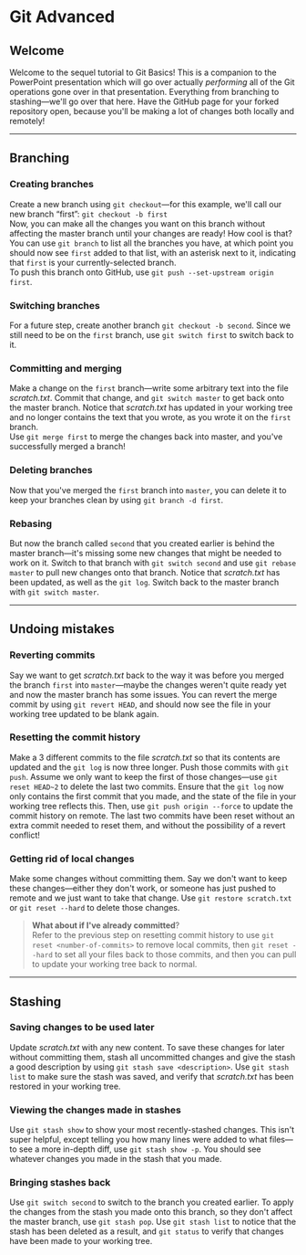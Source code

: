 # Git Advanced
## Welcome
Welcome to the sequel tutorial to Git Basics! This is a companion to the PowerPoint presentation which will go over actually _performing_ all of the Git operations gone over in that presentation. Everything from branching to stashing—we'll go over that here. Have the GitHub page for your forked repository open, because you'll be making a lot of changes both locally and remotely!

---

## Branching
### Creating branches
Create a new branch using `git checkout`—for this example, we'll call our new branch “first”: `git checkout -b first`<br>
Now, you can make all the changes you want on this branch without affecting the master branch until your changes are ready! How cool is that? You can use `git branch` to list all the branches you have, at which point you should now see `first` added to that list, with an asterisk next to it, indicating that `first` is your currently-selected branch.<br>To push this branch onto GitHub, use `git push --set-upstream origin first`.

### Switching branches
For a future step, create another branch `git checkout -b second`. Since we still need to be on the `first` branch, use `git switch first` to switch back to it.

### Committing and merging
Make a change on the `first` branch—write some arbitrary text into the file _scratch.txt_. Commit that change, and `git switch master` to get back onto the master branch. Notice that _scratch.txt_ has updated in your working tree and no longer contains the text that you wrote, as you wrote it on the `first` branch.<br>Use `git merge first` to merge the changes back into master, and you've successfully merged a branch!

### Deleting branches
Now that you've merged the `first` branch into `master`, you can delete it to keep your branches clean by using `git branch -d first`.

### Rebasing
But now the branch called `second` that you created earlier is behind the master branch—it's missing some new changes that might be needed to work on it. Switch to that branch with `git switch second` and use `git rebase master` to pull new changes onto that branch. Notice that _scratch.txt_ has been updated, as well as the `git log`. Switch back to the master branch with `git switch master`.

---

## Undoing mistakes
### Reverting commits
Say we want to get _scratch.txt_ back to the way it was before you merged the branch `first` into `master`—maybe the changes weren't quite ready yet and now the master branch has some issues. You can revert the merge commit by using `git revert HEAD`, and should now see the file in your working tree updated to be blank again.

### Resetting the commit history
Make a 3 different commits to the file _scratch.txt_ so that its contents are updated and the `git log` is now three longer. Push those commits with `git push`. Assume we only want to keep the first of those changes—use `git reset HEAD~2` to delete the last two commits. Ensure that the `git log` now only contains the first commit that you made, and the state of the file in your working tree reflects this. Then, use `git push origin --force` to update the commit history on remote. The last two commits have been reset without an extra commit needed to reset them, and without the possibility of a revert conflict!

### Getting rid of local changes
Make some changes without committing them. Say we don't want to keep these changes—either they don't work, or someone has just pushed to remote and we just want to take that change. Use `git restore scratch.txt` or `git reset --hard` to delete those changes.<br>
> **What about if I've already committed**?<br>
Refer to the previous step on resetting commit history to use `git reset <number-of-commits>` to remove local commits, then `git reset --hard` to set all your files back to those commits, and then you can pull to update your working tree back to normal.

---

## Stashing
### Saving changes to be used later
Update _scratch.txt_ with any new content. To save these changes for later without committing them, stash all uncommitted changes and give the stash a good description by using `git stash save <description>`. Use `git stash list` to make sure the stash was saved, and verify that _scratch.txt_ has been restored in your working tree.

### Viewing the changes made in stashes
Use `git stash show` to show your most recently-stashed changes. This isn't super helpful, except telling you how many lines were added to what files—to see a more in-depth diff, use `git stash show -p`. You should see whatever changes you made in the stash that you made.

### Bringing stashes back
Use `git switch second` to switch to the branch you created earlier. To apply the changes from the stash you made onto this branch, so they don't affect the master branch, use `git stash pop`. Use `git stash list` to notice that the stash has been deleted as a result, and `git status` to verify that changes have been made to your working tree.